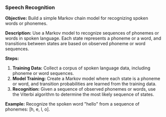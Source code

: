### Speech Recognition

**Objective:** Build a simple Markov chain model for recognizing spoken words or phonemes.

**Description:** Use a Markov model to recognize sequences of phonemes or words in spoken language. Each state represents a phoneme or a word, and transitions between states are based on observed phoneme or word sequences.

**Steps:**

1. **Training Data:** Collect a corpus of spoken language data, including phoneme or word sequences.
2. **Model Training:** Create a Markov model where each state is a phoneme or word, and transition probabilities are learned from the training data.
3. **Recognition:** Given a sequence of observed phonemes or words, use the Viterbi algorithm to determine the most likely sequence of states.

**Example:**
Recognize the spoken word "hello" from a sequence of phonemes: [h, e, l, o].
